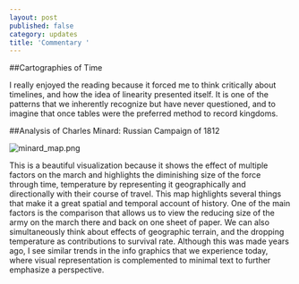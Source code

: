 ```yaml
---
layout: post
published: false
category: updates
title: 'Commentary '
---
```


##Cartographies of Time 

I really enjoyed the reading because it forced me to think critically about timelines, and how the idea of linearity presented itself. It is one of the patterns that we inherently recognize but have never questioned, and to imagine that once tables were the preferred method to record kingdoms.  



##Analysis of Charles Minard: Russian Campaign of 1812  


![minard_map.png]({{site.baseurl}}/assets/minard_map.png)

This is a beautiful visualization because it shows the effect of multiple factors on the march and highlights the diminishing size of the force through time, temperature by representing it geographically and directionally with their course of travel. This map highlights several things that make it a great spatial and temporal account of history. One of the main factors is the comparison that allows us to view the reducing size of the army on the march there and back on one sheet of paper. We can also simultaneously think about effects of geographic terrain, and the dropping temperature as contributions to survival rate. Although this was made years ago, I see similar trends in the info graphics that we experience today, where visual representation is complemented to minimal text to further emphasize a perspective.  


